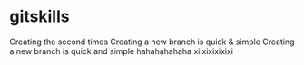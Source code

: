 # gitskills
Creating the second times
Creating a new branch is quick & simple
Creating a new branch is quick and simple
hahahahahaha
xiixixixixixi
